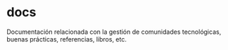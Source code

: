 # docs
Documentación relacionada con la gestión de comunidades tecnológicas, buenas prácticas, referencias, libros, etc.
